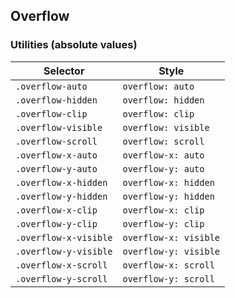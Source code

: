 ## Overflow

### Utilities (absolute values)

| Selector              | Style                 |
| --------------------- | --------------------- |
| `.overflow-auto`      | `overflow: auto`      |
| `.overflow-hidden`    | `overflow: hidden`    |
| `.overflow-clip`      | `overflow: clip`      |
| `.overflow-visible`   | `overflow: visible`   |
| `.overflow-scroll`    | `overflow: scroll`    |
| `.overflow-x-auto`    | `overflow-x: auto`    |
| `.overflow-y-auto`    | `overflow-y: auto`    |
| `.overflow-x-hidden`  | `overflow-x: hidden`  |
| `.overflow-y-hidden`  | `overflow-y: hidden`  |
| `.overflow-x-clip`    | `overflow-x: clip`    |
| `.overflow-y-clip`    | `overflow-y: clip`    |
| `.overflow-x-visible` | `overflow-x: visible` |
| `.overflow-y-visible` | `overflow-y: visible` |
| `.overflow-x-scroll`  | `overflow-x: scroll`  |
| `.overflow-y-scroll`  | `overflow-y: scroll`  |
